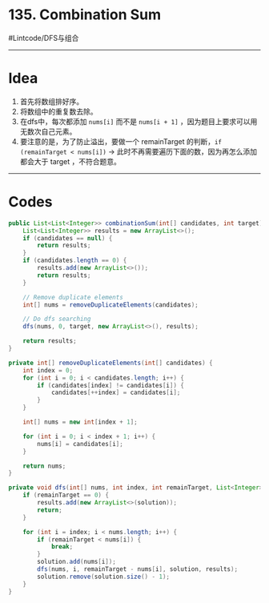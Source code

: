 # 135. Combination Sum
#Lintcode/DFS与组合
- - - -
# Idea
1. 首先将数组排好序。
2. 将数组中的重复数去除。
3. 在dfs中，每次都添加 `nums[i]` 而不是 `nums[i + 1]` ，因为题目上要求可以用无数次自己元素。
4. 要注意的是，为了防止溢出，要做一个 remainTarget 的判断，`if (remainTarget < nums[i])` -> 此时不再需要遍历下面的数，因为再怎么添加都会大于 target ，不符合题意。
- - - -
# Codes
```java
public List<List<Integer>> combinationSum(int[] candidates, int target) {
    List<List<Integer>> results = new ArrayList<>();
    if (candidates == null) {
        return results;
    }
    if (candidates.length == 0) {
        results.add(new ArrayList<>());
        return results;
    }

    // Remove duplicate elements
    int[] nums = removeDuplicateElements(candidates);

    // Do dfs searching
    dfs(nums, 0, target, new ArrayList<>(), results);

    return results;
}

private int[] removeDuplicateElements(int[] candidates) {
    int index = 0;
    for (int i = 0; i < candidates.length; i++) {
        if (candidates[index] != candidates[i]) {
            candidates[++index] = candidates[i];
        }
    }

    int[] nums = new int[index + 1];

    for (int i = 0; i < index + 1; i++) {
        nums[i] = candidates[i];
    }

    return nums;
}

private void dfs(int[] nums, int index, int remainTarget, List<Integer> solution, List<List<Integer>> results) {
    if (remainTarget == 0) {
        results.add(new ArrayList<>(solution));
        return;
    }

    for (int i = index; i < nums.length; i++) {
        if (remainTarget < nums[i]) {
            break;
        }
        solution.add(nums[i]);
        dfs(nums, i, remainTarget - nums[i], solution, results);
        solution.remove(solution.size() - 1);
    }
}
```